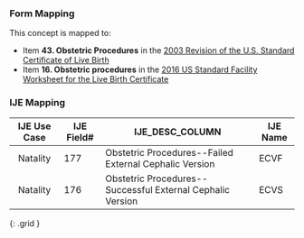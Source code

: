 ### Form Mapping
This concept is mapped to:
 * Item **43. Obstetric Procedures** in the [2003 Revision of the U.S. Standard Certificate of Live Birth](https://www.cdc.gov/nchs/data/dvs/birth11-03final-ACC.pdf)
 * Item **16. Obstetric procedures** in the [2016 US Standard Facility Worksheet for the Live Birth Certificate](https://www.cdc.gov/nchs/data/dvs/facility-worksheet-2016-508.pdf)

### IJE Mapping
| **IJE Use Case**| **IJE Field#** |  **IJE_DESC_COLUMN**   |  **IJE Name**  |
| :---------: | --------------- | ------------ | ------------ |
| Natality| 177 | Obstetric Procedures--Failed External Cephalic Version | ECVF|
| Natality| 176 | Obstetric Procedures--Successful External Cephalic Version | ECVS|
{: .grid }
